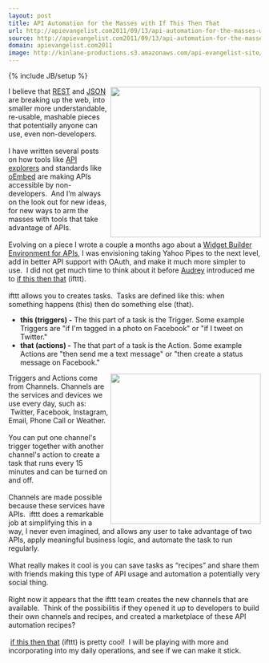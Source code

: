 ```yaml
---
layout: post
title: API Automation for the Masses with If This Then That
url: http://apievangelist.com2011/09/13/api-automation-for-the-masses-with-if-this-then-that/
source: http://apievangelist.com2011/09/13/api-automation-for-the-masses-with-if-this-then-that/
domain: apievangelist.com2011
image: http://kinlane-productions.s3.amazonaws.com/api-evangelist-site/blog/if-this-then-that.png
---
```

{% include JB/setup %}<p>
     <img src="http://kinlane-productions.s3.amazonaws.com/ifthisthenthat/if-this-then-that.png"  width="300" align="right" />I believe that <a title="REST" href="/buildingblocks/restful_api.php">REST</a> and <a title="JSON" href="/2011/01/27/api-technology-json/">JSON</a> are breaking up the web, into smaller more understandable, re-usable, mashable pieces that potentially anyone can use, even non-developers.<br />
     <br />
     I have written several posts on how tools like <a title="API Explorers" href="/2011/03/24/explorers-open-api-access-beyond-developers/">API explorers</a> and standards like <a title="oEmbed" href="/2011/04/06/allow-api-users-to-embed-content-with-oembed/">oEmbed</a> are making APIs accessible by non-developers.  And I’m always on the look out for new ideas, for new ways to arm the masses with tools that take advantage of APIs.<br />
     <br />
     Evolving on a piece I wrote a couple a months ago about a <a title="Widget Builder For APIs" href="/2011/06/22/widget-builder-environment-for-apis/">Widget Builder Environment for APIs</a>, I was envisioning taking Yahoo Pipes to the next level, add in better API support with OAuth, and make it much more simpler to use.  I did not get much time to think about it before <a title="Audrey Watters" href="http://www.hackeducation.com">Audrey</a> introduced me to <a title="if this then that" href="http://ifttt.com/dashboard">if this then that</a> (ifttt).  <br />
     <br />
     ifttt allows you to creates tasks.  Tasks are defined like this: when something happens (this) then do something else (that).
</p>
<ul>
     <li>
          <strong>this (triggers) -</strong> The this part of a task is the Trigger. Some example Triggers are "if I'm tagged in a photo on Facebook" or "if I tweet on Twitter." 
     </li>
     <li>
          <strong>that (actions) -</strong> The that part of a task is the Action. Some example Actions are "then send me a text message" or "then create a status message on Facebook." 
     </li>
</ul>
<p>
     <img src="http://kinlane-productions.s3.amazonaws.com/ifthisthenthat/ifttt-Dashboard.png"  width="300" align="right" />Triggers and Actions come from Channels. Channels are the services and devices we use every day, such as:  Twitter, Facebook, Instagram, Email, Phone Call or Weather.<br />
     <br />
     You can put one channel's trigger together with another channel's action to create a task that runs every 15 minutes and can be turned on and off.<br />
     <br />
     Channels are made possible because these services have APIs.  ifttt does a remarkable job at simplifying this in a way, I never even imagined, and allows any user to take advantage of two APIs, apply meaningful business logic, and automate the task to run regularly.  <br />
     <br />
     What really makes it cool is you can save tasks as “recipes” and share them with friends making this type of API usage and automation a potentially very social thing. <br />
     <br />
     Right now it appears that the ifttt team creates the new channels that are available.  Think of the possibilitis if they opened it up to developers to build their own channels and recipes, and created a marketplace of these API automation recipes?  <br />
     <br />
      <a title="if this then that" href="http://ifttt.com/dashboard">if this then that</a> (ifttt) is pretty cool!  I will be playing with more and incorporating into my daily operations, and see if we can make it stick.
</p>
